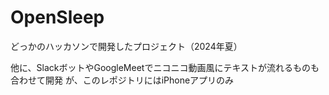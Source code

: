 # OpenSleep

どっかのハッカソンで開発したプロジェクト（2024年夏）

他に、SlackボットやGoogleMeetでニコニコ動画風にテキストが流れるものも合わせて開発
が、このレポジトリにはiPhoneアプリのみ
